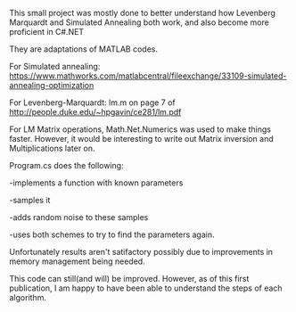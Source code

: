 This small project was mostly done to better understand how Levenberg Marquardt and Simulated Annealing both work, and also become
more proficient in C#.NET

They are adaptations of MATLAB codes.

For Simulated annealing:  https://www.mathworks.com/matlabcentral/fileexchange/33109-simulated-annealing-optimization

For Levenberg-Marquardt: lm.m on page 7 of http://people.duke.edu/~hpgavin/ce281/lm.pdf

For LM Matrix operations, Math.Net.Numerics was used to make things faster. However, it would be interesting to write out Matrix inversion and Multiplications later on.

Program.cs does the following:

-implements a function with known parameters 

-samples it 

-adds random noise to these samples

-uses both schemes to try to find the parameters again.


Unfortunately results aren't satifactory possibly due to improvements in memory management being needed.

This code can still(and will) be improved. However, as of this first publication, I am happy to have been able to understand the steps of each algorithm.
